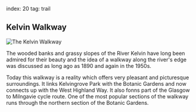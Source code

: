 index: 20
tag: trail

## Kelvin Walkway

![The Kelvin Walkway](images/kelvin-walkway.jpg)

The wooded banks and grassy slopes of the River
Kelvin have long been admired for their beauty and the
idea of a walkway along the river's edge was discussed
as long ago as 1890 and again in the 1950s.

Today this walkway is a reality which offers very pleasant
and picturesque surroundings. It links Kelvingrove Park
with the Botanic Gardens and now connects up with the
West Highland Way. It also fonns part of the Glasgow to
Milngavie cycle route. One of the most popular sections
of the walkway runs through the northern section of the
Botanic Gardens.
